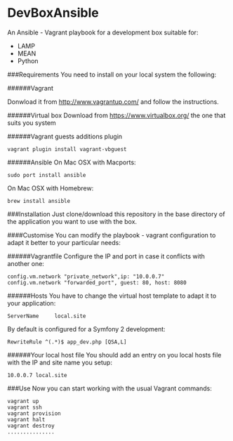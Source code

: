 DevBoxAnsible
=============

An Ansible - Vagrant playbook for a development box suitable for:

* LAMP
* MEAN
* Python
  
###Requirements
You need to install on your local system the following:

######Vagrant

Donwload it from <http://www.vagrantup.com/> and follow the instructions.
 
######Virtual box
Download from <https://www.virtualbox.org/> the one that suits you system
 
######Vagrant guests additions plugin

	vagrant plugin install vagrant-vbguest
	
######Ansible
On Mac OSX with Macports:
	
	sudo port install ansible
	
On Mac OSX with Homebrew:

	brew install ansible
	
###Installation
Just clone/download this repository in the base directory of the application you want to use with the box.

####Customise
You can modify the playbook - vagrant configuration to adapt it better to your particular needs:

######Vagrantfile
Configure the IP and port in case it conflicts with another one:

	config.vm.network "private_network",ip: "10.0.0.7"
	config.vm.network "forwarded_port", guest: 80, host: 8080
	
######Hosts
You have to change the virtual host template to adapt it to your application:

	ServerName     local.site
	
By default is configured for a Symfony 2 development:

	RewriteRule ^(.*)$ app_dev.php [QSA,L]
	
######Your local host file
You should add an entry on you local hosts file with the IP and site name you setup:

	10.0.0.7 local.site
	
###Use
Now you can start working with the usual Vagrant commands:

	vagrant up
	vagrant ssh
	vagrant provision
	vagrant halt
	vagrant destroy
	...............
	
